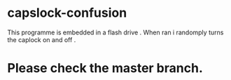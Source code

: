 # capslock-confusion
This programme is embedded in a flash drive . When ran i randomply turns the caplock on and off .  
# Please check the master branch.
